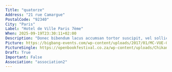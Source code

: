 ```yaml
---
Title: "quatorze"
Address: "21 rue Camargue"
PostalCode: "92340"
City: "Paris"
Label: "Hotel de Ville Paris 7ème"
When: 2025-09-19T23:30:11+02:00
Description: "Donec bibendum lacus accumsan tortor suscipit, vel sollicitudin velit eleifend. Etiam convallis tempus tempor."
Picture: https://bigbang-events.com/wp-content/uploads/2017/01/MC-VUE-GENERALE-Mediano-1024x576.jpg
PictureSingle: https://openbookfestival.co.za/wp-content/uploads/Chikane-Breaking-a-Rainbow-300x500.jpg
Draft: True
Important: False
Association: "association2"
---
```

